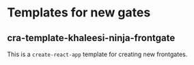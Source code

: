 # Templates for new gates

## cra-template-khaleesi-ninja-frontgate

This is a `create-react-app` template for creating new frontgates.
